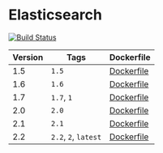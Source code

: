 Elasticsearch
=====================
[![Build Status](https://travis-ci.org/drupal-docker/elasticsearch.svg?branch=master)](https://travis-ci.org/drupal-docker/elasticsearch)

Version | Tags | Dockerfile
--- | --- | ---
1.5 | `1.5` | [Dockerfile](https://github.com/drupal-docker/elasticsearch/blob/master/5.4/Dockerfile)
1.6 | `1.6` | [Dockerfile](https://github.com/drupal-docker/elasticsearch/blob/master/5.4/apache/Dockerfile)
1.7 | `1.7`, `1` | [Dockerfile](https://github.com/drupal-docker/elasticsearch/blob/master/5.4/fpm/Dockerfile)
2.0 | `2.0` | [Dockerfile](https://github.com/drupal-docker/elasticsearch/blob/master/5.5/Dockerfile)
2.1 | `2.1` | [Dockerfile](https://github.com/drupal-docker/elasticsearch/blob/master/5.5/apache/Dockerfile)
2.2 | `2.2`, `2`, `latest` | [Dockerfile](https://github.com/drupal-docker/elasticsearch/blob/master/5.5/fpm/Dockerfile)


